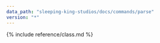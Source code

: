 ```yaml
---
data_path: "sleeping-king-studios/docs/commands/parse"
version: "*"
---
```


{% include reference/class.md %}

